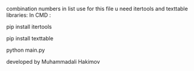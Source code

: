 combination numbers in list
use for this file u need itertools and texttable libraries:
In CMD :


  pip install itertools


  pip install texttable
  
  python main.py



developed by Muhammadali Hakimov
